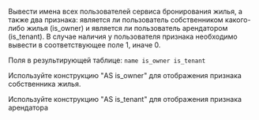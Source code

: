 Вывести имена всех пользователей сервиса бронирования жилья, а также два признака: является ли пользователь собственником какого-либо жилья (is_owner) и является ли пользователь арендатором (is_tenant). В случае наличия у пользователя признака необходимо вывести в соответствующее поле 1, иначе 0.

Поля в результирующей таблице:
`name
is_owner
is_tenant`

Используйте конструкцию "AS is_owner" для отображения признака собственника жилья.

Используйте конструкцию "AS is_tenant" для отображения признака арендатора
